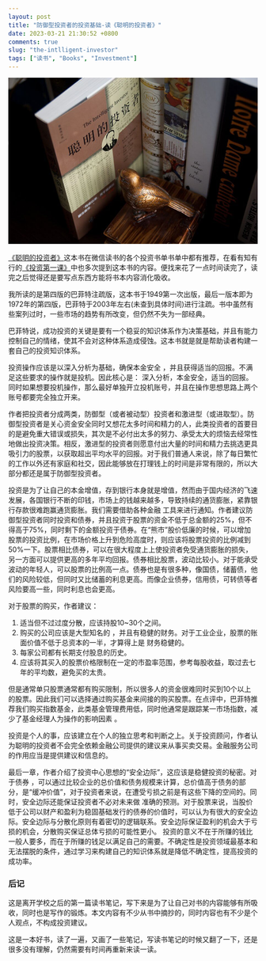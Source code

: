```yaml
---
layout: post
title: "防御型投资者的投资基础-读《聪明的投资者》"
date: 2023-03-21 21:30:52 +0800
comments: true
slug: "the-intlligent-investor"
tags: ["读书", "Books", "Investment"]
---
```


![](/images/investor.jpg)

[《聪明的投资者》](https://book.douban.com/subject/26752026/)这本书在微信读书的各个投资书单书单中都有推荐，在看有知有行的[《投资第一课》](https://book.douban.com/subject/36295222/)中也多次提到这本书的内容。便找来花了一点时间读完了，读完之后觉得还是要写点东西方能将书本内容消化吸收。
<!--more-->
我所读的是第四版的巴菲特注疏版，这本书于1949第一次出版，最后一版本即为1972年的第四版，巴菲特于2003年左右(未查到具体时间)进行注疏。书中虽然有些案列过时，一些市场的趋势有所改变，但仍然不失为一部经典。

巴菲特说，成功投资的关键是要有一个稳妥的知识体系作为决策基础，并且有能力控制自己的情绪，使其不会对这种体系造成侵蚀。这本书就是就是帮助读者构建一套自己的投资知识体系。

投资操作应该是以深入分析为基础，确保本金安全 ，并且获得适当的回报。不满足这些要求的操作就是投机。因此核心是： 深入分析，本金安全，适当的回报。同时如果想要投机操作，那么最好单独开立投机账号，并且在操作思想思路上两个账号都要完全独立开来。

作者把投资者分成两类，防御型（或者被动型）投资者和激进型（或进取型）。防御型投资者是关心资金安全同时又想花太多时间和精力的人，此类投资者的首要目的是避免重大错误或损失，其次是不必付出太多的努力、承受太大的烦恼去经常性地做出投资决策。相反，激进型的投资者则愿意付出大量的时间和精力去挑选更具吸引力的股票，以获取超出平均水平的回报。对于我们普通人来说，除了每日繁忙的工作以外还有家庭和社交，因此能够放在打理钱上的时间是非常有限的，所以大部分都还是属于防御型投资者。

投资是为了让自己的本金增值，存到银行本身就是增值，然而由于国内经济的飞速发展，各国银行不断的印钱，市场上的钱越来越多，导致持续的通货膨胀，紧靠银行存款很难跑赢通货膨胀。我们需要借助各种金融 工具来进行通知。作者建议防御型投资者同时投资和债券，并且投资于股票的资金不低于总金额的25%，但不得高于75%，同时剩下的金额投资于债券。在“熊市”股价低廉的时候，可以增加股票的投资比例，在市场价格上升到危险高度时，则应该将股票投资的比例减到50%一下。股票相比债券，可以在很大程度上上使投资者免受通货膨胀的损失，另一方面可以提供更高的多年平均回报。债券相比股票，波动比较小。对于能承受波动的年轻人，可以股票的比例高一点。债券也是有很多种，像国债，储蓄债，他们的风险较低，但同时又比储蓄的利息更高。而像企业债券，信用债，可转债等者风险要高一些，同时利息也会更高。

对于股票的购买，作者建议：
1. 适当但不过过度分散，应该持股10~30个之间。
2. 购买的公司应该是大型知名的 ，并且有稳健的财务。对于工业企业，股票的账面价值不低于总资本的一半，才算得上是 财务稳健的。
3. 每家公司都有长期支付股息的历史。
4. 应该将其买入的股票价格限制在一定的市盈率范围，参考每股收益，取过去七年的平均数，避免买的太贵。

但是通常单只股票通常都有购买限制，所以很多人的资金很难同时买到10个以上的股票。因此我们可以选择通过购买基金来间接的购买股票。在点评中，巴菲特推荐我们购买指数基金，此类基金管理费用低，同时他通常是跟踪某一市场指数，减少了基金经理人为操作的影响因素 。

投资是个人的事，应该建立在个人的独立思考和判断之上。关于投资顾问，作者认为聪明的投资者不会完全依赖金融公司提供的建议来从事买卖交易。金融服务公司的作用应当是提供建议和信息的。

最后一章，作者介绍了投资中心思想的“安全边际”，这应该是稳健投资的秘密。对于债券 ，可以通过比较企业的总价值和债务规模来计算，总价值高于债务的部分，是“缓冲价值”，对于投资者来说，在遭受亏损之前是有这些下降的空间的。同时，安全边际还能保证投资者不必对未来做 准确的预测。对于股票来说，当股价低于公司以财产和盈利为稳固基础发行的债券的价值时，可以认为有很大的安全边际。安全边际与分散化原则有着密切的逻辑联系。安全边际保证盈利的机会大于亏损的机会，分散购买保证总体亏损的可能性更小。
投资的意义不在于所赚的钱比一般人要多，而在于所赚的钱足以满足自己的需要。不确定性是投资领域最基本和无法摆脱的条件，通过学习来构建自己的知识体系就是降低不确定性，提高投资的成功率。

### 后记
这是离开学校之后的第一篇读书笔记，写下来是为了让自己对书的内容能够有所吸收，同时也是写作的锻炼。本文内容有不少从书中摘抄的，同时内容也有不少是个人观点，不构成投资建议。

这是一本好书，读了一遍，又画了一些笔记，写读书笔记的时候又翻了一下，还是很多没有理解，仍然需要有时间再重新来读一读。